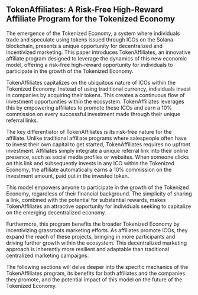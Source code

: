 ## TokenAffiliates: A Risk-Free High-Reward Affiliate Program for the Tokenized Economy

The emergence of the Tokenized Economy, a system where individuals trade and speculate using tokens issued through ICOs on the Solana blockchain, presents a unique opportunity for decentralized and incentivized marketing.  This paper introduces TokenAffiliates, an innovative affiliate program designed to leverage the dynamics of this new economic model, offering a risk-free high-reward opportunity for individuals to participate in the growth of the Tokenized Economy.

TokenAffiliates capitalizes on the ubiquitous nature of ICOs within the Tokenized Economy.  Instead of using traditional currency, individuals invest in companies by acquiring their tokens.  This creates a continuous flow of investment opportunities within the ecosystem.  TokenAffiliates leverages this by empowering affiliates to promote these ICOs and earn a 10% commission on every successful investment made through their unique referral links.

The key differentiator of TokenAffiliates is its risk-free nature for the affiliate.  Unlike traditional affiliate programs where salespeople often have to invest their own capital to get started, TokenAffiliates requires no upfront investment.  Affiliates simply integrate a unique referral link into their online presence, such as social media profiles or websites.  When someone clicks on this link and subsequently invests in any ICO within the Tokenized Economy, the affiliate automatically earns a 10% commission on the investment amount, paid out in the invested token.

This model empowers anyone to participate in the growth of the Tokenized Economy, regardless of their financial background.  The simplicity of sharing a link, combined with the potential for substantial rewards, makes TokenAffiliates an attractive opportunity for individuals seeking to capitalize on the emerging decentralized economy.

Furthermore, this program benefits the broader Tokenized Economy by incentivizing grassroots marketing efforts.  As affiliates promote ICOs, they expand the reach of these projects, bringing in more participants and driving further growth within the ecosystem.  This decentralized marketing approach is inherently more resilient and adaptable than traditional centralized marketing campaigns.

The following sections will delve deeper into the specific mechanics of the TokenAffiliates program, its benefits for both affiliates and the companies they promote, and the potential impact of this model on the future of the Tokenized Economy.

